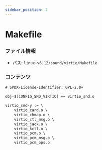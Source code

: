 ```yaml
---
sidebar_position: 2
---
```

# Makefile

### ファイル情報

- パス: `linux-v6.12/sound/virtio/Makefile`

### コンテンツ

```txt
# SPDX-License-Identifier: GPL-2.0+

obj-$(CONFIG_SND_VIRTIO) += virtio_snd.o

virtio_snd-y := \
	virtio_card.o \
	virtio_chmap.o \
	virtio_ctl_msg.o \
	virtio_jack.o \
	virtio_kctl.o \
	virtio_pcm.o \
	virtio_pcm_msg.o \
	virtio_pcm_ops.o


```
